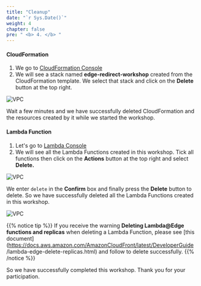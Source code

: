 ```yaml
---
title: "Cleanup"
date: "`r Sys.Date()`"
weight: 4
chapter: false
pre: " <b> 4. </b> "
---
```


#### CloudFormation

1. We go to [CloudFormation Console](https://us-east-1.console.aws.amazon.com/cloudformation/home?region=us-east-1#/stacks?filteringText=&filteringStatus=active&viewNested=true )
2. We will see a stack named **edge-redirect-workshop** created from the CloudFormation template. We select that stack and click on the **Delete** button at the top right.

![VPC](/images/4.clean/4-1new.png)

Wait a few minutes and we have successfully deleted CloudFormation and the resources created by it while we started the workshop.

#### Lambda Function

1. Let's go to [Lambda Console](https://us-east-1.console.aws.amazon.com/lambda/home?region=us-east-1#/functions)
2. We will see all the Lambda Functions created in this workshop. Tick all functions then click on the **Actions** button at the top right and select **Delete.**

![VPC](/images/4.clean/4-2new.png)

We enter `delete` in the **Confirm** box and finally press the **Delete** button to delete. So we have successfully deleted all the Lambda Functions created in this workshop.

![VPC](/images/4.clean/4-3new.png)

{{% notice tip %}}
If you receive the warning **Deleting Lambda@Edge functions and replicas** when deleting a Lambda Function, please see [this document](https://docs.aws.amazon.com/AmazonCloudFront/latest/DeveloperGuide /lambda-edge-delete-replicas.html) and follow to delete successfully.
{{% /notice %}}

So we have successfully completed this workshop. Thank you for your participation.
